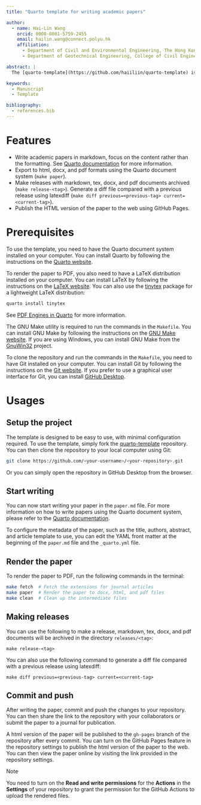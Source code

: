 ```yaml
---
title: "Quarto template for writing academic papers"

author:
  - name: Hai-Lin Wang
    orcid: 0000-0001-5759-2455
    email: hailin.wang@connect.polyu.hk
    affiliation:
      - Department of Civil and Environmental Engineering, The Hong Kong Polytechnic University, Hong Kong, China
      - Department of Geotechnical Engineering, College of Civil Engineering, Tongji University, Shanghai, China

abstract: |
  The [quarto-template](https://github.com/haiiliin/quarto-template) is a Quarto template for writing academic papers. The template is based on the [Quarto](https://quarto.org) document system, which is a document system that supports the entire research lifecycle, from initial exploration to final publication. The template provides a simple and clean layout for writing academic papers, which is suitable for researchers who want to focus on the content of the paper rather than the formatting.

keywords:
  - Manuscript
  - Template

bibliography:
  - references.bib
---
```


# Features

- Write academic papers in markdown, focus on the content rather than the formatting. See [Quarto documentation](https://quarto.org/docs/guide/) for more information.
- Export to html, docx, and pdf formats using the Quarto document system (`make paper`).
- Make releases with markdown, tex, docx, and pdf documents archived (`make release-<tag>`). Generate a diff file compared with a previous release using latexdiff (`make diff previous=<previous-tag> current=<current-tag>`).
- Publish the HTML version of the paper to the web using GitHub Pages.

# Prerequisites

To use the template, you need to have the Quarto document system installed on your computer. You can install Quarto by following the instructions on the [Quarto website](https://quarto.org/docs/getting-started/).

To render the paper to PDF, you also need to have a LaTeX distribution installed on your computer. You can install LaTeX by following the instructions on the [LaTeX website](https://www.latex-project.org/get/). You can also use the [tinytex](https://yihui.org/tinytex/) package for a lightweight LaTeX distribution:
```sh
quarto install tinytex
```

See [PDF Engines in Quarto](https://quarto.org/docs/output-formats/pdf-engine.html) for more information.

The GNU Make utility is required to run the commands in the `Makefile`. You can install GNU Make by following the instructions on the [GNU Make website](https://www.gnu.org/software/make/). If you are using Windows, you can install GNU Make from the [GnuWin32](http://gnuwin32.sourceforge.net/packages/make.htm) project.

To clone the repository and run the commands in the `Makefile`, you need to have Git installed on your computer. You can install Git by following the instructions on the [Git website](https://git-scm.com/). If you prefer to use a graphical user interface for Git, you can install [GitHub Desktop](https://desktop.github.com/).

# Usages

## Setup the project

The template is designed to be easy to use, with minimal configuration required. To use the template, simply fork the [quarto-template](https://github.com/haiiliin/quarto-template) repository. You can then clone the repository to your local computer using Git:
```sh
git clone https://github.com/<your-username>/<your-repository>.git
```
Or you can simply open the repository in GitHub Desktop from the browser.

## Start writing

You can now start writing your paper in the `paper.md` file. For more information on how to write papers using the Quarto document system, please refer to the [Quarto documentation](https://quarto.org/docs/guide/).

To configure the metadata of the paper, such as the title, authors, abstract, and article template to use, you can edit the YAML front matter at the beginning of the `paper.md` file and the `_quarto.yml` file.

## Render the paper

To render the paper to PDF, run the following commands in the terminal:
```sh
make fetch  # Fetch the extensions for journal articles
make paper  # Render the paper to docx, html, and pdf files
make clean  # Clean up the intermediate files
```

## Making releases

You can use the following to make a release, markdown, tex, docx, and pdf documents will be archived in the directory `releases/<tag>`:

```shell
make release-<tag>
```

You can also use the following command to generate a diff file compared with a previous release using latexdiff:

```shell
make diff previous=<previous-tag> current=<current-tag>
```

## Commit and push

After writing the paper, commit and push the changes to your repository. You can then share the link to the repository with your collaborators or submit the paper to a journal for publication.

A html version of the paper will be published to the `gh-pages` branch of the repository after every commit. You can turn on the GitHub Pages feature in the repository settings to publish the html version of the paper to the web. You can then view the paper online by visiting the link provided in the repository settings.

> [!Note]
> You need to turn on the **Read and write permissions** for the **Actions** in the **Settings** of your repository to grant the permission for the GitHub Actions to upload the rendered files.
